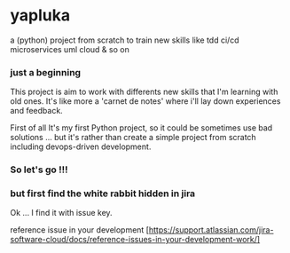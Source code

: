 # yapluka
a (python) project from scratch to train new skills like tdd ci/cd microservices uml cloud &amp; so on

### just a beginning 
This project is aim to work with differents new skills that I'm learning with old ones.
It's like more a 'carnet de notes' where i'll lay down experiences and feedback.

First of all It's my first Python project, so it could be sometimes use bad solutions ... but it's rather than create a simple project from scratch including devops-driven development.

### So let's go !!!

### but first find the white rabbit hidden in jira
Ok ... I find it with issue key.

reference issue in your development [https://support.atlassian.com/jira-software-cloud/docs/reference-issues-in-your-development-work/]

